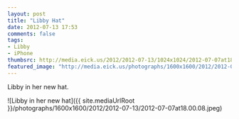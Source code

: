 ```yaml
---
layout: post
title: "Libby Hat"
date: 2012-07-13 17:53
comments: false
tags: 
- Libby
- iPhone
thumbsrc: http://media.eick.us/2012/2012-07-13/1024x1024/2012-07-07at18.00.08.jpeg
featured_image: "http://media.eick.us/photographs/1600x1600/2012/2012-07-13/2012-07-07at18.00.08.jpeg"
---
```

Libby in her new hat.

![Libby in her new hat]({{ site.mediaUrlRoot }}/photographs/1600x1600/2012/2012-07-13/2012-07-07at18.00.08.jpeg)
